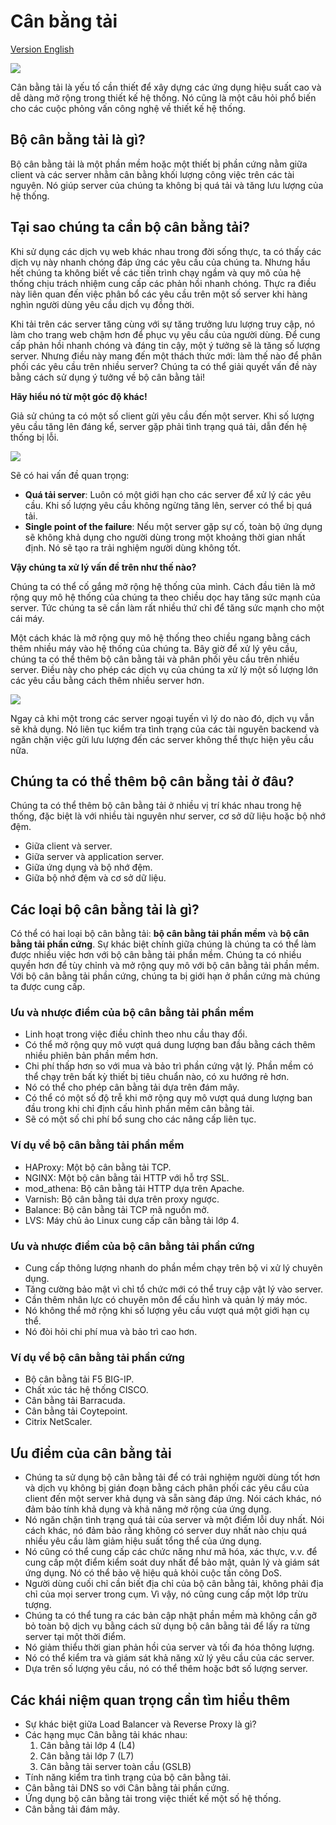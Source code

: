 # Cân bằng tải

[Version English](./README_EN.md)

![](./assets/load-balancers.svg)

Cân bằng tải là yếu tố cần thiết để xây dựng các ứng dụng hiệu suất cao và dễ dàng mở rộng trong thiết kế hệ thống. Nó cũng là một câu hỏi phổ biến cho các cuộc phỏng vấn công nghệ về thiết kế hệ thống.

## Bộ cân bằng tải là gì?

Bộ cân bằng tải là một phần mềm hoặc một thiết bị phần cứng nằm giữa client và các server nhằm cân bằng khối lượng công việc trên các tài nguyên. Nó giúp server của chúng ta không bị quá tải và tăng lưu lượng của hệ thống.

## Tại sao chúng ta cần bộ cân bằng tải?

Khi sử dụng các dịch vụ web khác nhau trong đời sống thực, ta có thấy các dịch vụ này nhanh chóng đáp ứng các yêu cầu của chúng ta. Nhưng hầu hết chúng ta không biết về các tiến trình chạy ngầm và quy mô của hệ thống chịu trách nhiệm cung cấp các phản hồi nhanh chóng. Thực ra điều này liên quan đến việc phân bổ các yêu cầu trên một số server khi hàng nghìn người dùng yêu cầu dịch vụ đồng thời.

Khi tải trên các server tăng cùng với sự tăng trưởng lưu lượng truy cập, nó làm cho trang web chậm hơn để phục vụ yêu cầu của người dùng. Để cung cấp phản hồi nhanh chóng và đáng tin cậy, một ý tưởng sẽ là tăng số lượng server. Nhưng điều này mang đến một thách thức mới: làm thế nào để phân phối các yêu cầu trên nhiều server? Chúng ta có thể giải quyết vấn đề này bằng cách sử dụng ý tưởng về bộ cân bằng tải!

**Hãy hiểu nó từ một góc độ khác!**

Giả sử chúng ta có một số client gửi yêu cầu đến một server. Khi số lượng yêu cầu tăng lên đáng kể, server gặp phải tình trạng quá tải, dẫn đến hệ thống bị lỗi.

![](./assets/problems.png)

Sẽ có hai vấn đề quan trọng:
- **Quá tải server**: Luôn có một giới hạn cho các server để xử lý các yêu cầu. Khi số lượng yêu cầu không ngừng tăng lên, server có thể bị quá tải.
- **Single point of the failure**: Nếu một server gặp sự cố, toàn bộ ứng dụng sẽ không khả dụng cho người dùng trong một khoảng thời gian nhất định. Nó sẽ tạo ra trải nghiệm người dùng không tốt.

**Vậy chúng ta xử lý vấn đề trên như thế nào?**

Chúng ta có thể cố gắng mở rộng hệ thống của mình. Cách đầu tiên là mở rộng quy mô hệ thống của chúng ta theo chiều dọc hay tăng sức mạnh của server. Tức chúng ta sẽ cần làm rất nhiều thứ chỉ để tăng sức mạnh cho một cái máy. 

Một cách khác là mở rộng quy mô hệ thống theo chiều ngang bằng cách thêm nhiều máy vào hệ thống của chúng ta. Bây giờ để xử lý yêu cầu, chúng ta có thể thêm bộ cân bằng tải và phân phối yêu cầu trên nhiều server. Điều này cho phép các dịch vụ của chúng ta xử lý một số lượng lớn các yêu cầu bằng cách thêm nhiều server hơn.

![](./assets/approach.png)

Ngay cả khi một trong các server ngoại tuyến vì lý do nào đó, dịch vụ vẫn sẽ khả dụng. Nó liên tục kiểm tra tình trạng của các tài nguyên backend và ngăn chặn việc gửi lưu lượng đến các server không thể thực hiện yêu cầu nữa.

## Chúng ta có thể thêm bộ cân bằng tải ở đâu?

Chúng ta có thể thêm bộ cân bằng tải ở nhiều vị trí khác nhau trong hệ thống, đặc biệt là với nhiều tài nguyên như server, cơ sở dữ liệu hoặc bộ nhớ đệm.
- Giữa client và server.
- Giữa server và application server.
- Giữa ứng dụng và bộ nhớ đệm.
- Giữa bộ nhớ đệm và cơ sở dữ liệu.

## Các loại bộ cân bằng tải là gì?

Có thể có hai loại bộ cân bằng tải: **bộ cân bằng tải phần mềm** và **bộ cân bằng tải phần cứng**. Sự khác biệt chính giữa chúng là chúng ta có thể làm được nhiều việc hơn với bộ cân bằng tải phần mềm. Chúng ta có nhiều quyền hơn để tùy chỉnh và mở rộng quy mô với bộ cân bằng tải phần mềm. Với bộ cân bằng tải phần cứng, chúng ta bị giới hạn ở phần cứng mà chúng ta được cung cấp.

### Ưu và nhược điểm của bộ cân bằng tải phần mềm

* Linh hoạt trong việc điều chỉnh theo nhu cầu thay đổi.
* Có thể mở rộng quy mô vượt quá dung lượng ban đầu bằng cách thêm nhiều phiên bản phần mềm hơn.
* Chi phí thấp hơn so với mua và bảo trì phần cứng vật lý. Phần mềm có thể chạy trên bất kỳ thiết bị tiêu chuẩn nào, có xu hướng rẻ hơn.
* Nó có thể cho phép cân bằng tải dựa trên đám mây.
* Có thể có một số độ trễ khi mở rộng quy mô vượt quá dung lượng ban đầu trong khi chỉ định cấu hình phần mềm cân bằng tải.
* Sẽ có một số chi phí bổ sung cho các nâng cấp liên tục.

### Ví dụ về bộ cân bằng tải phần mềm

- HAProxy: Một bộ cân bằng tải TCP.
- NGINX: Một bộ cân bằng tải HTTP với hỗ trợ SSL.
- mod_athena: Bộ cân bằng tải HTTP dựa trên Apache.
- Varnish: Bộ cân bằng tải dựa trên proxy ngược.
- Balance: Bộ cân bằng tải TCP mã nguồn mở.
- LVS: Máy chủ ảo Linux cung cấp cân bằng tải lớp 4.

### Ưu và nhược điểm của bộ cân bằng tải phần cứng

* Cung cấp thông lượng nhanh do phần mềm chạy trên bộ vi xử lý chuyên dụng.
* Tăng cường bảo mật vì chỉ tổ chức mới có thể truy cập vật lý vào server.
* Cần thêm nhân lực có chuyên môn để cấu hình và quản lý máy móc.
* Nó không thể mở rộng khi số lượng yêu cầu vượt quá một giới hạn cụ thể.
* Nó đòi hỏi chi phí mua và bảo trì cao hơn.

### Ví dụ về bộ cân bằng tải phần cứng

- Bộ cân bằng tải F5 BIG-IP.
- Chất xúc tác hệ thống CISCO.
- Cân bằng tải Barracuda.
- Cân bằng tải Coytepoint.
- Citrix NetScaler.

## Ưu điểm của cân bằng tải

- Chúng ta sử dụng bộ cân bằng tải để có trải nghiệm người dùng tốt hơn và dịch vụ không bị gián đoạn bằng cách phân phối các yêu cầu của client đến một server khả dụng và sẵn sàng đáp ứng. Nói cách khác, nó đảm bảo tính khả dụng và khả năng mở rộng của ứng dụng.
- Nó ngăn chặn tình trạng quá tải của server và một điểm lỗi duy nhất. Nói cách khác, nó đảm bảo rằng không có server duy nhất nào chịu quá nhiều yêu cầu làm giảm hiệu suất tổng thể của ứng dụng.
- Nó cũng có thể cung cấp các chức năng như mã hóa, xác thực, v.v. để cung cấp một điểm kiểm soát duy nhất để bảo mật, quản lý và giám sát ứng dụng. Nó có thể bảo vệ hiệu quả khỏi cuộc tấn công DoS.
- Người dùng cuối chỉ cần biết địa chỉ của bộ cân bằng tải, không phải địa chỉ của mọi server trong cụm. Vì vậy, nó cũng cung cấp một lớp trừu tượng.
- Chúng ta có thể tung ra các bản cập nhật phần mềm mà không cần gỡ bỏ toàn bộ dịch vụ bằng cách sử dụng bộ cân bằng tải để lấy ra từng server tại một thời điểm.
- Nó giảm thiểu thời gian phản hồi của server và tối đa hóa thông lượng.
- Nó có thể kiểm tra và giám sát khả năng xử lý yêu cầu của các server.
- Dựa trên số lượng yêu cầu, nó có thể thêm hoặc bớt số lượng server.

## Các khái niệm quan trọng cần tìm hiểu thêm

- Sự khác biệt giữa Load Balancer và Reverse Proxy là gì?
- Các hạng mục Cân bằng tải khác nhau:
    1. Cân bằng tải lớp 4 (L4)
    2. Cân bằng tải lớp 7 (L7)
    3. Cân bằng tải server toàn cầu (GSLB)
- Tính năng kiểm tra tình trạng của bộ cân bằng tải.
- Cân bằng tải DNS so với Cân bằng tải phần cứng.
- Ứng dụng bộ cân bằng tải trong việc thiết kế một số hệ thống.
- Cân bằng tải đám mây.